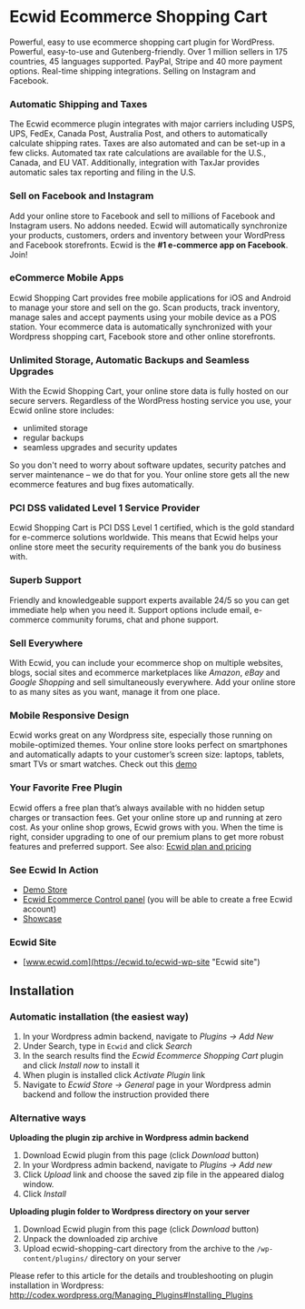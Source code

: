 # Ecwid Ecommerce Shopping Cart
Powerful, easy to use ecommerce shopping cart plugin for WordPress. Powerful, easy-to-use and Gutenberg-friendly. Over 1 million sellers in 175 countries, 45 languages supported. PayPal, Stripe and 40 more payment options. Real-time shipping integrations. Selling on Instagram and Facebook.

### Automatic Shipping and Taxes

The Ecwid ecommerce plugin integrates with major carriers including USPS, UPS, FedEx, Canada Post, Australia Post, and others to automatically calculate shipping rates. Taxes are also automated and can be set-up in a few clicks.  Automated tax rate calculations are available for the U.S., Canada, and EU VAT.  Additionally, integration with TaxJar provides automatic sales tax reporting and filing in the U.S.

### Sell on Facebook and Instagram

Add your online store to Facebook and sell to millions of Facebook and Instagram users. No addons needed. Ecwid will automatically synchronize your products, customers, orders and inventory between your WordPress and Facebook storefronts. Ecwid is the **#1 e-commerce app on Facebook**. Join!

### eCommerce Mobile Apps

Ecwid Shopping Cart provides free mobile applications for iOS and Android to manage your store and sell on the go. Scan products, track inventory, manage sales and accept payments using your mobile device as a POS station. Your ecommerce data is automatically synchronized with your Wordpress shopping cart, Facebook store and other online storefronts.

### Unlimited Storage, Automatic Backups and Seamless Upgrades

With the Ecwid Shopping Cart, your online store data is fully hosted on our secure servers. Regardless of the WordPress hosting service you use, your Ecwid online store includes:

* unlimited storage
* regular backups
* seamless upgrades and security updates

So you don't need to worry about software updates, security patches and server maintenance – we do that for you. Your online store gets all the new ecommerce features and bug fixes automatically.

### PCI DSS validated Level 1 Service Provider

Ecwid Shopping Cart is PCI DSS Level 1 certified, which is the gold standard for e-commerce solutions worldwide. This means that Ecwid helps your online store meet the security requirements of the bank you do business with.

### Superb Support

Friendly and knowledgeable support experts available 24/5 so you can get immediate help when you need it. Support options include email, e-commerce community forums, chat and phone support.

### Sell Everywhere

With Ecwid, you can include your ecommerce shop on multiple websites, blogs, social sites and ecommerce marketplaces like *Amazon*, *eBay* and *Google Shopping* and sell simultaneously everywhere. Add your online store to as many sites as you want, manage it from one place.

### Mobile Responsive Design

Ecwid works great on any Wordpress site, especially those running on mobile-optimized themes. Your online store looks perfect on smartphones and automatically adapts to your customer’s screen size: laptops, tablets, smart TVs or smart watches. Check out this [demo](https://ecwid.to/ecwid-demo-store)


### Your Favorite Free Plugin

Ecwid offers a free plan that’s always available with no hidden setup charges or transaction fees. Get your online store up and running at zero cost. As your online shop grows, Ecwid grows with you. When the time is right, consider upgrading to one of our premium plans to get more robust features and preferred support. See also: [Ecwid plan and pricing](https://ecwid.to/ecwid-pricing)


### See Ecwid In Action

* [Demo Store](https://ecwid.to/ecwid-demo-store "Ecwid demo")
* [Ecwid Ecommerce Control panel](https://ecwid.to/ecwid-store-control-panel "Ecwid Control Panel") (you will be able to create a free Ecwid account)
* [Showcase](https://ecwid.to/ecwid-wp-site)

###  Ecwid Site 
* [www.ecwid.com](https://ecwid.to/ecwid-wp-site "Ecwid site")



## Installation

### Automatic installation (the easiest way)

1. In your Wordpress admin backend, navigate to *Plugins → Add New*
1. Under Search, type in `Ecwid` and click *Search*
1. In the search results find the *Ecwid Ecommerce Shopping Cart* plugin and click *Install now* to install it
1. When plugin is installed click *Activate Plugin* link
1. Navigate to *Ecwid Store → General* page in your Wordpress admin backend and follow the instruction provided there


### Alternative ways

**Uploading the plugin zip archive in Wordpress admin backend**

1. Download Ecwid plugin from this page (click *Download* button)
1. In your Wordpress admin backend, navigate to *Plugins → Add new*
1. Click *Upload* link and choose the saved zip file in the appeared dialog window.
1. Click *Install*

**Uploading plugin folder to Wordpress directory on your server**

1. Download Ecwid plugin from this page (click *Download* button)
1. Unpack the downloaded zip archive
1. Upload ecwid-shopping-cart directory from the archive to the `/wp-content/plugins/` directory on your server

Please refer to this article for the details and troubleshooting on plugin installation in Wordpress:
http://codex.wordpress.org/Managing_Plugins#Installing_Plugins
